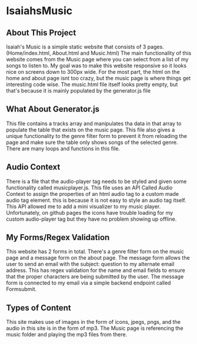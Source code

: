 # IsaiahsMusic
## About This Project
Isaiah's Music is a simple static website that consists of 3 pages.(Home/index.html, About.html and Music.html)
The main functionality of this website comes from the Music page where you can select from a list of my songs to listen to. My goal was to make this website responsive so it looks nice on screens down to 300px wide. For the most part, the html on the home and about page isnt too crazy, but the music page is where things get interesting code wise. The music.html file itself looks pretty empty, but that's because it is mainly populated by the generator.js file
## What About Generator.js
This file contains a tracks array and manipulates tha data in that array to populate the table that exists on the music page. This file also gives a unique functionality to the genre filter form to prevent it from reloading the page and make sure the table only shows songs of the selected genre. There are many loops and functions in this file.
## Audio Context
There is a file that the audio-player tag needs to be styled and given some functionality called musicplayer.js. This file uses an API Called Audio Context to assign the properties of an html audio tag to a custom made audio tag element. this is because it is not easy to style an audio tag itself. This API allowed me to add a mini visualizer to my music player. Unfortunately, on github pages the icons have trouble loading for my custom audio-player tag but they have no problem showing up offline.
## My Forms/Regex Validation
This website has 2 forms in total. There's a genre filter form on the music page and a message form on the about page. The message form allows the user to send an email with the subject: question to my alternate email address. This has regex validation for the name and email fields to ensure that the proper characters are being submitted by the user. The message form is connected to my email via a simple backend endpoint called Formsubmit.
## Types of Content
This site makes use of images in the form of icons, jpegs, pngs, and the audio in this site is in the form of mp3. The Music page is referencing the music folder and playing the mp3 files from there.